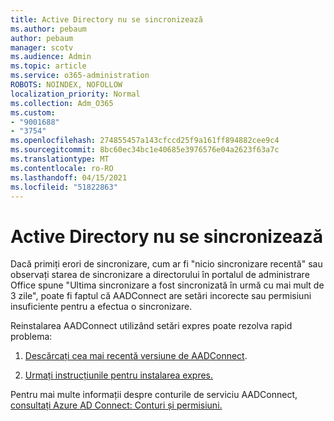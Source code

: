 ```yaml
---
title: Active Directory nu se sincronizează
ms.author: pebaum
author: pebaum
manager: scotv
ms.audience: Admin
ms.topic: article
ms.service: o365-administration
ROBOTS: NOINDEX, NOFOLLOW
localization_priority: Normal
ms.collection: Adm_O365
ms.custom:
- "9001688"
- "3754"
ms.openlocfilehash: 274855457a143cfccd25f9a161ff894882cee9c4
ms.sourcegitcommit: 8bc60ec34bc1e40685e3976576e04a2623f63a7c
ms.translationtype: MT
ms.contentlocale: ro-RO
ms.lasthandoff: 04/15/2021
ms.locfileid: "51822863"
---
```

# <a name="active-directory-not-syncing"></a>Active Directory nu se sincronizează

Dacă primiți erori de sincronizare, cum ar fi "nicio sincronizare recentă" sau observați starea de sincronizare a directorului în portalul de administrare Office spune "Ultima sincronizare a fost sincronizată în urmă cu mai mult de 3 zile", poate fi faptul că AADConnect are setări incorecte sau permisiuni insuficiente pentru a efectua o sincronizare.  

Reinstalarea AADConnect utilizând setări expres poate rezolva rapid problema:

1. [Descărcați cea mai recentă versiune de AADConnect](https://go.microsoft.com/fwlink/?LinkId=615771).

2. [Urmați instrucțiunile pentru instalarea expres.](https://docs.microsoft.com/azure/active-directory/hybrid/how-to-connect-install-express)

Pentru mai multe informații despre conturile de serviciu AADConnect, [consultați Azure AD Connect: Conturi și permisiuni.](https://docs.microsoft.com/azure/active-directory/hybrid/reference-connect-accounts-permissions)
